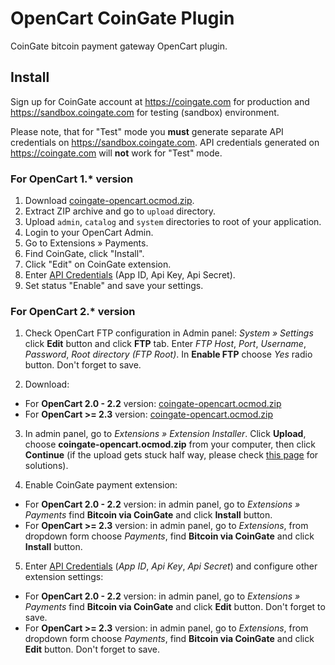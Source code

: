 # OpenCart CoinGate Plugin

CoinGate bitcoin payment gateway OpenCart plugin.

## Install

Sign up for CoinGate account at <https://coingate.com> for production and <https://sandbox.coingate.com> for testing (sandbox) environment.

Please note, that for "Test" mode you **must** generate separate API credentials on <https://sandbox.coingate.com>. API credentials generated on <https://coingate.com> will **not** work for "Test" mode.

### For OpenCart 1.* version

1. Download [coingate-opencart.ocmod.zip](https://github.com/coingate/opencart-plugin/releases/download/v1.3.1/coingate-opencart.ocmod.zip).
2. Extract ZIP archive and go to `upload` directory.
3. Upload `admin`, `catalog` and `system` directories to root of your application.
4. Login to your OpenCart Admin.
5. Go to Extensions » Payments.
6. Find CoinGate, click "Install".
7. Click "Edit" on CoinGate extension.
8. Enter [API Credentials](http://support.coingate.com/knowledge_base/topics/how-can-i-create-coingate-api-credentials) (App ID, Api Key, Api Secret).
9. Set status "Enable" and save your settings.

### For OpenCart 2.* version

1. Check OpenCart FTP configuration in Admin panel: *System » Settings* click **Edit** button and click **FTP** tab. Enter *FTP Host*, *Port*, *Username*, *Password*, *Root directory (FTP Root)*. In **Enable FTP** choose *Yes* radio button. Don't forget to save.

2. Download:
  * For **OpenCart 2.0 - 2.2** version: [coingate-opencart.ocmod.zip](https://github.com/coingate/opencart-plugin/releases/download/v1.3.1/coingate-opencart.ocmod.zip)
  * For **OpenCart >= 2.3** version: [coingate-opencart.ocmod.zip](https://github.com/coingate/opencart-plugin/releases/download/v2.0.1/coingate-opencart.ocmod.zip)

3. In admin panel, go to *Extensions » Extension Installer*. Click **Upload**, choose **coingate-opencart.ocmod.zip** from your computer, then click **Continue** (if the upload gets stuck half way, please check [this page](http://www.opencart.com/index.php?route=extension/extension/info&extension_id=18892) for solutions).

4. Enable CoinGate payment extension:
 * For **OpenCart 2.0 - 2.2** version: in admin panel, go to *Extensions » Payments* find **Bitcoin via CoinGate** and click **Install** button.
 * For **OpenCart >= 2.3** version: in admin panel, go to *Extensions*, from dropdown form choose *Payments*, find **Bitcoin via CoinGate** and click **Install** button.

5. Enter [API Credentials](http://support.coingate.com/knowledge_base/topics/how-can-i-create-coingate-api-credentials) (*App ID*, *Api Key*, *Api Secret*) and configure other extension settings:
  * For **OpenCart 2.0 - 2.2** version: in admin panel, go to *Extensions » Payments* find **Bitcoin via CoinGate** and click **Edit** button. Don't forget to save.
  * For **OpenCart >= 2.3** version: in admin panel, go to *Extensions*, from dropdown form choose *Payments*, find **Bitcoin via CoinGate** and click **Edit** button. Don't forget to save.
